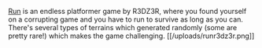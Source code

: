 [Run](https://play.fancade.com/6171191D1D5C25BA) is an endless platformer game by R3DZ3R, where you found yourself on a corrupting game and you have to run to survive as long as you can. There's several types of terrains which generated randomly (some are pretty rare!) which makes the game challenging.
[[/uploads/runr3dz3r.png]]